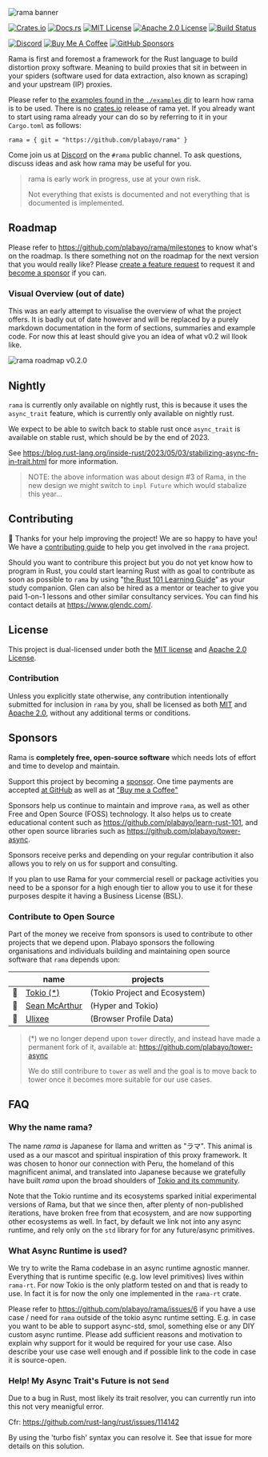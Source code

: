![rama banner](https://raw.githubusercontent.com/plabayo/rama/main/docs/img/banner.svg)

[![Crates.io][crates-badge]][crates-url]
[![Docs.rs][docs-badge]][docs-url]
[![MIT License][license-mit-badge]][license-mit-url]
[![Apache 2.0 License][license-apache-badge]][license-apache-url]
[![Build Status][actions-badge]][actions-url]

[![Discord][discord-badge]][discord-url]
[![Buy Me A Coffee][bmac-badge]][bmac-url]
[![GitHub Sponsors][ghs-badge]][ghs-url]

[crates-badge]: https://img.shields.io/crates/v/rama.svg
[crates-url]: https://crates.io/crates/rama
[docs-badge]: https://img.shields.io/docsrs/rama/latest
[docs-url]: https://docs.rs/rama/latest/rama/index.html
[license-mit-badge]: https://img.shields.io/badge/license-MIT-blue.svg
[license-mit-url]: https://github.com/plabayo/rama/blob/main/LICENSE-MIT
[license-apache-badge]: https://img.shields.io/badge/license-APACHE-blue.svg
[license-apache-url]: https://github.com/plabayo/rama/blob/main/LICENSE-APACHE
[actions-badge]: https://github.com/plabayo/rama/workflows/CI/badge.svg
[actions-url]: https://github.com/plabayo/rama/actions?query=workflow%3ACI+branch%main

[discord-badge]: https://img.shields.io/badge/Discord-%235865F2.svg?style=for-the-badge&logo=discord&logoColor=white
[discord-url]: https://discord.gg/29EetaSYCD
[bmac-badge]: https://img.shields.io/badge/Buy%20Me%20a%20Coffee-ffdd00?style=for-the-badge&logo=buy-me-a-coffee&logoColor=black
[bmac-url]: https://www.buymeacoffee.com/plabayo
[ghs-badge]: https://img.shields.io/badge/sponsor-30363D?style=for-the-badge&logo=GitHub-Sponsors&logoColor=#EA4AAA
[ghs-url]: https://github.com/sponsors/plabayo

Rama is first and foremost a framework for the Rust language to build distortion proxy software. Meaning to build proxies that sit in between in your spiders (software used for data extraction, also known as scraping) and your upstream (IP) proxies.

Please refer to [the examples found in the `./examples` dir](./examples) to learn how rama is to be used. There is no [crates.io](https://crates.io) release of rama yet. If you already want to start using rama already your can do so by referring to it in your `Cargo.toml` as follows:

```
rama = { git = "https://github.com/plabayo/rama" }
```

Come join us at [Discord][discord-url] on the `#rama` public channel. To ask questions, discuss ideas and ask how rama may be useful for you.

> rama is early work in progress, use at your own risk.
>
> Not everything that exists is documented and not everything that is documented is implemented.


## Roadmap

Please refer to <https://github.com/plabayo/rama/milestones> to know what's on the roadmap. Is there something not on the roadmap for the next version that you would really like? Please [create a feature request](https://github.com/plabayo/rama/issues) to request it and [become a sponsor](#sponsors) if you can.

### Visual Overview (out of date)

This was an early attempt to visualise the overview of what the project offers. It is badly out of date however and will be replaced by a purely markdown documentation in the form of sections, summaries and example code. For now this at least should give you an idea of what v0.2 wil llook like.

![rama roadmap v0.2.0](./docs/img/roadmap.svg)

## Nightly

`rama` is currently only available on nightly rust,
this is because it uses the `async_trait` feature,
which is currently only available on nightly rust.

We expect to be able to switch back to stable rust once `async_trait` is available on stable rust,
which should be by the end of 2023.

See <https://blog.rust-lang.org/inside-rust/2023/05/03/stabilizing-async-fn-in-trait.html> for more information.

> NOTE: the above information was about design #3 of Rama,
> in the new design we might switch to `impl Future` which would stabalize this year...

## Contributing

:balloon: Thanks for your help improving the project! We are so happy to have
you! We have a [contributing guide][contributing] to help you get involved in the
`rama` project.

Should you want to contribure this project but you do not yet know how to program in Rust, you could start learning Rust with as goal to contribute as soon as possible to `rama` by using "[the Rust 101 Learning Guide](https://rust-lang.guide/)" as your study companion. Glen can also be hired as a mentor or teacher to give you paid 1-on-1 lessons and other similar consultancy services. You can find his contact details at <https://www.glendc.com/>.

## License

This project is dual-licensed under both the [MIT license][mit-license] and [Apache 2.0 License][apache-license].

### Contribution

Unless you explicitly state otherwise, any contribution intentionally submitted
for inclusion in `rama` by you, shall be licensed as both [MIT][mit-license] and [Apache 2.0][apache-license],
without any additional terms or conditions.

[contributing]: https://github.com/plabayo/rama/blob/main/CONTRIBUTING.md
[mit-license]: https://github.com/plabayo/rama/blob/main/LICENSE-MIT
[apache-license]: https://github.com/plabayo/rama/blob/main/LICENSE-APACHE

## Sponsors

Rama is **completely free, open-source software** which needs lots of effort and time to develop and maintain.

Support this project by becoming a [sponsor][ghs-url]. One time payments are accepted [at GitHub][ghs-url] as well as at ["Buy me a Coffee"][bmac-url]

Sponsors help us continue to maintain and improve `rama`, as well as other
Free and Open Source (FOSS) technology. It also helps us to create
educational content such as <https://github.com/plabayo/learn-rust-101>,
and other open source libraries such as <https://github.com/plabayo/tower-async>.

Sponsors receive perks and depending on your regular contribution it also
allows you to rely on us for support and consulting.

If you plan to use Rama for your commercial resell or package activities you
need to be a sponsor for a high enough tier to allow you to use it
for these purposes despite it having a Business License (BSL).

### Contribute to Open Source

Part of the money we receive from sponsors is used to contribute to other projects
that we depend upon. Plabayo sponsors the following organisations and individuals
building and maintaining open source software that `rama` depends upon:

| | name | projects |
| - | - | - |
| 💌 | [Tokio (*)](https://github.com/tokio-rs) | (Tokio Project and Ecosystem)
| 💌 | [Sean McArthur](https://github.com/seanmonstar) | (Hyper and Tokio)
| 💌 | [Ulixee](https://github.com/ulixee) | (Browser Profile Data)

> (*) we no longer depend upon `tower` directly, and instead
> have made a permanent fork of it, available at: <https://github.com/plabayo/tower-async>
>
> We do still contribure to `tower` as well and the goal is to move back to tower
> once it becomes more suitable for our use cases.

## FAQ

### Why the name rama?

The name _rama_ is Japanese for llama and written as "ラマ".
This animal is used as a our mascot and spiritual inspiration of this proxy framework.
It was chosen to honor our connection with Peru, the homeland of this magnificent animal,
and translated into Japanese because we gratefully have built _rama_
upon the broad shoulders of [Tokio and its community](https://tokio.rs/).

Note that the Tokio runtime and its ecosystems sparked initial experimental versions of Rama,
but that we since then, after plenty of non-published iterations, have broken free from that ecosystem,
and are now supporting other ecosystems as well. In fact, by default we link not into any async runtime,
and rely only on the `std` library for for any future/async primitives.

### What Async Runtime is used?

We try to write the Rama codebase in an async runtime agnostic manner. Everything that is
runtime specific (e.g. low level primitives) lives within `rama-rt`. For now Tokio is the only platform
tested on and that is ready to use. In fact it is for now the only one implemented in the `rama-rt` crate.

Please refer to <https://github.com/plabayo/rama/issues/6> if you have a use case / need for `rama` outside
of the tokio async runtime setting. E.g. in case you want to be able to support async-std, smol, something else
or any DIY custom async runtime. Please add sufficient reasons and motivation to explain why support for it would
be required for your use case. Also describe your use case well enough and if possible link to the code in case
it is source-open.

### Help! My Async Trait's Future is not `Send`

Due to a bug in Rust, most likely its trait resolver,
you can currently run into this not very meanigful error.

Cfr: <https://github.com/rust-lang/rust/issues/114142>

By using the 'turbo fish' syntax you can resolve it.
See that issue for more details on this solution.
